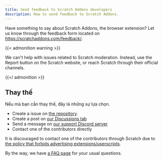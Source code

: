 ```yaml
---
title: Send feedback to Scratch Addons developers
description: How to send feedback to Scratch Addons.
---
```


Have something to say about Scratch Addons, the browser extension? Let us know through the feedback form located on https://scratchaddons.com/feedback/.

{{< admonition warning >}}

We can't help with issues related to Scratch moderation. Instead, use the Report button on the Scratch website, or reach Scratch through their official channels.

{{</ admonition >}}

## Thay thế

Nếu mà bạn cần thay thế, đây là những sự lựa chọn.

- Create a issue on [the repository](https://github.com/ScratchAddons/ScratchAddons/issues).
- Create a post on [our Discussions tab](https://github.com/ScratchAddons/ScratchAddons/discussions)
- Send a message on [our support Discord server](https://discord.gg/R5NBqwMjNc)
- Contact one of the contributors directly

It is discouraged to contact one of the contributors through Scratch due to [the policy that forbids advertising extensions/userscripts](https://scratch.mit.edu/discuss/post/2907564/).

By the way, we have [a FAQ page](https://scratchaddons.com/docs/faq/) for your usual questions.
